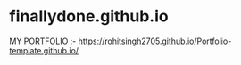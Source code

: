 # finallydone.github.io
MY PORTFOLIO :- https://rohitsingh2705.github.io/Portfolio-template.github.io/
